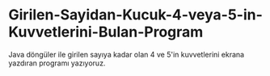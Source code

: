 # Girilen-Sayidan-Kucuk-4-veya-5-in-Kuvvetlerini-Bulan-Program
Java döngüler ile girilen sayıya kadar olan 4 ve 5'in kuvvetlerini ekrana yazdıran programı yazıyoruz.
